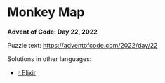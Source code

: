 # Monkey Map

**Advent of Code: Day 22, 2022**

Puzzle text: https://adventofcode.com/2022/day/22

Solutions in other languages:

- [💧 Elixir](../../../elixir/lib/2022/22_monkey_map)
